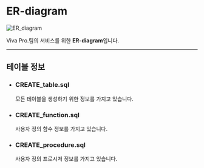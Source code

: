 # ER-diagram

![ER_diagram](https://user-images.githubusercontent.com/54663056/121121285-424ebb80-c85a-11eb-8bd2-f9d72c920856.png)

Viva Pro.팀의 서비스를 위한 **ER-diagram**입니다.

---

## 테이블 정보

- ### CREATE_table.sql
  모든 테이블을 생성하기 위한 정보를 가지고 있습니다.

- ### CREATE_function.sql
  사용자 정의 함수 정보를 가지고 있습니다.

- ### CREATE_procedure.sql
  사용자 정의 프로시저 정보를 가지고 있습니다.
